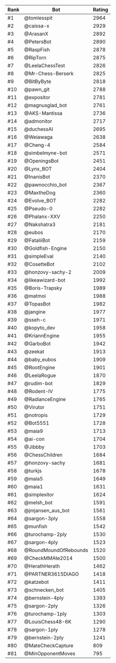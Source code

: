 Rank|Bot|Rating
---|---|---
#1|@tomlesspit|2964
#2|@caissa-x|2929
#3|@ArasanX|2892
#4|@PetersBot|2890
#5|@RaspFish|2878
#6|@RipTorn|2875
#7|@LeelaChessTest|2826
#8|@Mr-Chess-Berserk|2825
#9|@BitByByte|2818
#10|@pawn_git|2788
#11|@expositor|2781
#12|@magnusglad_bot|2761
#13|@AKS-Mantissa|2736
#14|@admonitor|2717
#15|@duchessAI|2695
#16|@Weiawaga|2638
#17|@Cheng-4|2584
#18|@simbelmyne-bot|2571
#19|@OpeningsBot|2451
#20|@Lynx_BOT|2404
#21|@InanisBot|2370
#22|@pawnocchio_bot|2367
#23|@MaxtheDog|2360
#24|@Evolve_BOT|2282
#25|@Pseudo-0|2282
#26|@Phalanx-XXV|2250
#27|@Nakshatra3|2181
#28|@eubos|2170
#29|@FataliiBot|2159
#30|@Goldfish-Engine|2150
#31|@simpleEval|2140
#32|@CosetteBot|2102
#33|@honzovy-sachy-2|2009
#34|@likeawizard-bot|1992
#35|@Boris-Trapsky|1989
#36|@matmoi|1988
#37|@TopasBot|1982
#38|@jangine|1977
#39|@sseh-c|1971
#40|@kopyto_dev|1958
#41|@KriannEngine|1955
#42|@GarboBot|1942
#43|@zeekat|1913
#44|@baby_eubos|1909
#45|@RootEngine|1901
#46|@LeelaRogue|1870
#47|@rudim-bot|1829
#48|@Rodent-IV|1775
#49|@RadianceEngine|1765
#50|@Virutor|1751
#51|@notropis|1729
#52|@Bot5551|1728
#53|@maia9|1713
#54|@ai-con|1704
#55|@Jibbby|1703
#56|@ChessChildren|1684
#57|@honzovy-sachy|1681
#58|@turkjs|1678
#59|@maia5|1649
#60|@maia1|1631
#61|@simplexitor|1624
#62|@melsh_bot|1591
#63|@jmjansen_aus_bot|1561
#64|@sargon-3ply|1558
#65|@munfish|1542
#66|@turochamp-2ply|1530
#67|@sargon-4ply|1523
#68|@RoundMoundOfRebounds|1520
#69|@CheckMMAte2014|1500
#70|@HerathHerath|1462
#71|@PARTNER3615DIAGO|1418
#72|@katzebot|1411
#73|@schnecken_bot|1405
#74|@bernstein-4ply|1393
#75|@sargon-2ply|1326
#76|@turochamp-1ply|1303
#77|@LouisChess48-6K|1290
#78|@sargon-1ply|1278
#79|@bernstein-2ply|1241
#80|@MateCheckCapture|809
#81|@MinOpponentMoves|795
